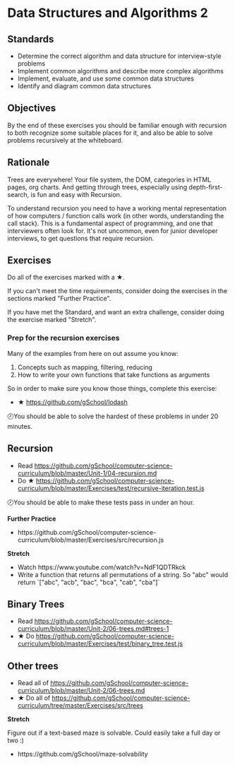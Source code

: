 # Data Structures and Algorithms 2

## Standards

- Determine the correct algorithm and data structure for interview-style problems
- Implement common algorithms and describe more complex algorithms
- Implement, evaluate, and use some common data structures
- Identify and diagram common data structures

## Objectives

By the end of these exercises you should be familiar enough with recursion to both recognize some suitable places for it, and also be able to solve problems recursively at the whiteboard.

## Rationale

Trees are everywhere!  Your file system, the DOM, categories in HTML pages, org charts.  And getting through trees, especially using depth-first-search, is fun and easy with Recursion.

To understand recursion you need to have a working mental representation of how computers / function calls work (in other words, understanding the call stack).  This is a fundamental aspect of programming, and one that interviewers often look for.  It's not uncommon, even for junior developer interviews, to get questions that require recursion.

## Exercises

Do all of the exercises marked with a ★.

If you can't meet the time requirements, consider doing the exercises in the sections marked "Further Practice".

If you have met the Standard, and want an extra challenge, consider doing the exercise marked "Stretch".

### Prep for the recursion exercises

Many of the examples from here on out assume you know:

1. Concepts such as mapping, filtering, reducing
1. How to write your own functions that take functions as arguments

So in order to make sure you know those things, complete this exercise:

- ★ https://github.com/gSchool/lodash

🕗You should be able to solve the hardest of these problems in under 20 minutes.

## Recursion

- Read https://github.com/gSchool/computer-science-curriculum/blob/master/Unit-1/04-recursion.md
- Do ★ https://github.com/gSchool/computer-science-curriculum/blob/master/Exercises/test/recursive-iteration.test.js

🕗You should be able to make these tests pass in under an hour.

<div class="alert alert-warning">
  <p><strong>Further Practice</strong></p>

  <ul>
    <li>https://github.com/gSchool/computer-science-curriculum/blob/master/Exercises/src/recursion.js</li>
  </ul>
</div>

<div class="alert alert-success">
  <p><strong>Stretch</strong></p>

  <ul>
    <li>Watch https://www.youtube.com/watch?v=NdF1QDTRkck</li>
    <li>Write a function that returns all permutations of a string.  So "abc" would return `["abc", "acb", "bac", "bca", "cab", "cba"]`</li>
  </ul>
</div>

## Binary Trees

- Read https://github.com/gSchool/computer-science-curriculum/blob/master/Unit-2/06-trees.md#trees-1
- ★ Do https://github.com/gSchool/computer-science-curriculum/blob/master/Exercises/test/binary_tree.test.js

## Other trees

- Read all of https://github.com/gSchool/computer-science-curriculum/blob/master/Unit-2/06-trees.md
- ★ Do all of https://github.com/gSchool/computer-science-curriculum/tree/master/Exercises/src/trees

<div class="alert alert-success">
  <p><strong>Stretch</strong></p>
  <p>Figure out if a text-based maze is solvable.  Could easily take a full day or two :)</p>
  <ul>
    <li>https://github.com/gSchool/maze-solvability</li>
  </ul>
</div>
